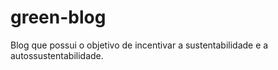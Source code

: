 # green-blog
Blog que possui o objetivo de incentivar a sustentabilidade e a autossustentabilidade.
